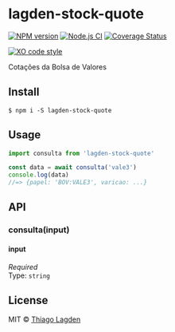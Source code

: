 # lagden-stock-quote

[![NPM version][npm-img]][npm]
[![Node.js CI][ci-img]][ci]
[![Coverage Status][coveralls-img]][coveralls]

[![XO code style][xo-img]][xo]

[npm-img]:         https://img.shields.io/npm/v/lagden-stock-quote.svg
[npm]:             https://www.npmjs.com/package/lagden-stock-quote
[ci-img]:          https://github.com/lagden/stock-quote/workflows/Node.js%20CI/badge.svg
[ci]:              https://github.com/lagden/stock-quote/actions?query=workflow%3A%22Node.js+CI%22
[coveralls-img]:   https://coveralls.io/repos/github/lagden/stock-quote/badge.svg?branch=master
[coveralls]:       https://coveralls.io/github/lagden/stock-quote?branch=master
[xo-img]:          https://img.shields.io/badge/code_style-XO-5ed9c7.svg
[xo]:              https://github.com/sindresorhus/xo


Cotações da Bolsa de Valores


## Install

```
$ npm i -S lagden-stock-quote
```


## Usage

```javascript
import consulta from 'lagden-stock-quote'

const data = await consulta('vale3')
console.log(data)
//=> {papel: 'BOV:VALE3', varicao: ...}
```


## API

### consulta(input)

#### input

*Required*  
Type: `string`


## License

MIT © [Thiago Lagden](https://github.com/lagden)
